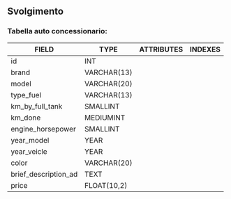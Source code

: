 ## Svolgimento

### Tabella auto concessionario:

| FIELD                | TYPE        | ATTRIBUTES | INDEXES |
| -------------------- | ----------- | ---------- | ------- |
| id                   | INT         |            |         |
| brand                | VARCHAR(13) |            |         |
| model                | VARCHAR(20) |            |         |
| type_fuel            | VARCHAR(13) |            |         |
| km_by_full_tank      | SMALLINT    |            |         |
| km_done              | MEDIUMINT   |            |         |
| engine_horsepower    | SMALLINT    |            |         |
| year_model           | YEAR        |            |         |
| year_veicle          | YEAR        |            |         |
| color                | VARCHAR(20) |            |         |
| brief_description_ad | TEXT        |            |         |
| price                | FLOAT(10,2) |            |         |
